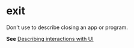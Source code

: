 # exit

Don't use to describe closing an app or program.

**See** [Describing interactions with UI](https://worldready.cloudapp.net/Styleguide/Read?id=2700&topicid=26472)
